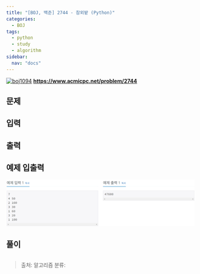 ```yaml
---
title: "[BOJ, 백준] 2744 - 참외밭 (Python)"
categories:
  - BOJ
tags:
  - python
  - study
  - algorithm
sidebar: 
  nav: "docs"
---
```


[![boj1094](https://d2gd6pc034wcta.cloudfront.net/images/logo@2x.png)](https://www.acmicpc.net/problem/2744)
__<https://www.acmicpc.net/problem/2744>__

## 문제


## 입력

## 출력

## 예제 입출력
![boj2477](/assets/images/boj2477.png)
## 풀이
```python

```

> 출처: 
> 알고리즘 분류: 